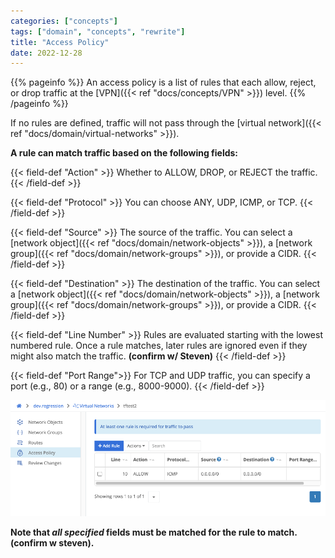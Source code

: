 ```yaml
---
categories: ["concepts"]
tags: ["domain", "concepts", "rewrite"]
title: "Access Policy"
date: 2022-12-28
---
```


{{% pageinfo %}}
An access policy is a list of rules that each allow, reject, or drop traffic at the [VPN]({{< ref "docs/concepts/VPN" >}}) level.
{{% /pageinfo %}}
 
If no rules are defined, traffic will not pass through the [virtual network]({{< ref "docs/domain/virtual-networks" >}}).


 **A rule can match traffic based on the following fields:**


{{< field-def "Action" >}}
Whether to ALLOW, DROP, or REJECT the traffic.
{{< /field-def >}}
  
{{< field-def "Protocol" >}}
You can choose ANY, UDP, ICMP, or TCP.
{{< /field-def >}}
  
{{< field-def "Source" >}}
The source of the traffic. You can select a [network object]({{< ref "docs/domain/network-objects" >}}), a [network group]({{< ref "docs/domain/network-groups" >}}), or provide a CIDR.
{{< /field-def >}}
  
{{< field-def "Destination" >}}
The destination of the traffic. You can select a [network object]({{< ref "docs/domain/network-objects" >}}), a [network group]({{< ref "docs/domain/network-groups" >}}), or provide a CIDR.
{{< /field-def >}} 

{{< field-def "Line Number" >}}
Rules are evaluated starting with the lowest numbered rule. Once a rule matches, later rules are ignored even if they might also match the traffic. **(confirm w/ Steven)**
{{< /field-def >}}

{{< field-def "Port Range">}}
For TCP and UDP traffic, you can specify a port (e.g., 80) or a range (e.g., 8000-9000).
{{< /field-def >}}


![img](access-policy.png)

**Note that _all specified_ fields must be matched for the rule to match. (confirm w steven).**